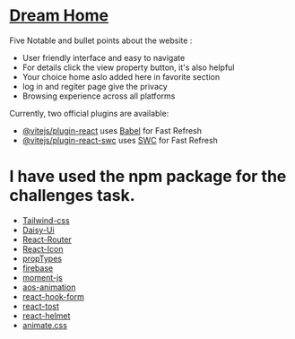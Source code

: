 # [Dream Home](https://assainment-nine-by-habib.web.app/)

Five Notable and bullet points about the website :

- User friendly interface and easy to navigate
- For details click the view property button, it's also helpful
- Your choice home aslo added here in favorite section
- log in and regiter page give the privacy
- Browsing experience across all platforms

Currently, two official plugins are available:

- [@vitejs/plugin-react](https://github.com/vitejs/vite-plugin-react/blob/main/packages/plugin-react/README.md) uses [Babel](https://babeljs.io/) for Fast Refresh
- [@vitejs/plugin-react-swc](https://github.com/vitejs/vite-plugin-react-swc) uses [SWC](https://swc.rs/) for Fast Refresh


# I have used the npm package for the challenges task.

- [Tailwind-css](https://tailwindcss.com/)
- [Daisy-Ui](https://daisyui.com/)
- [React-Router](https://reactrouter.com/en/main)
- [React-Icon](https://www.npmjs.com/package/react-icons)
- [propTypes](https://www.npmjs.com/package/prop-types)
- [firebase](https://console.firebase.google.com/)
- [moment-js](https://momentjs.com/)
- [aos-animation](https://michalsnik.github.io/aos/)
- [react-hook-form](https://v5.reactrouter.com/web/api/Hooks/usehistory)
- [react-tost](https://www.npmjs.com/package/react-toastify)
- [react-helmet](https://www.npmjs.com/package/react-helmet-async)
- [animate.css](https://animate.style/)
